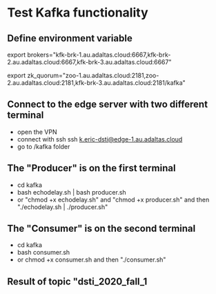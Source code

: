 
# Test Kafka functionality

## Define environment variable

export brokers="kfk-brk-1.au.adaltas.cloud:6667,kfk-brk-2.au.adaltas.cloud:6667,kfk-brk-3.au.adaltas.cloud:6667"

export zk_quorum="zoo-1.au.adaltas.cloud:2181,zoo-2.au.adaltas.cloud:2181,kfk-brk-3.au.adaltas.cloud:2181/kafka"

## Connect to the edge server with two different terminal

* open the VPN
* connect with ssh
ssh k.eric-dsti@edge-1.au.adaltas.cloud
* go to /kafka folder

## The "Producer" is on the first terminal

* cd kafka
* bash echodelay.sh | bash producer.sh
* or "chmod +x echodelay.sh" and "chmod +x producer.sh" and then "./echodelay.sh | ./producer.sh"

## The "Consumer" is on the second terminal

* cd kafka
* bash consumer.sh
* or  chmod +x consumer.sh and then "./consumer.sh"

## Result of topic "dsti_2020_fall_1


